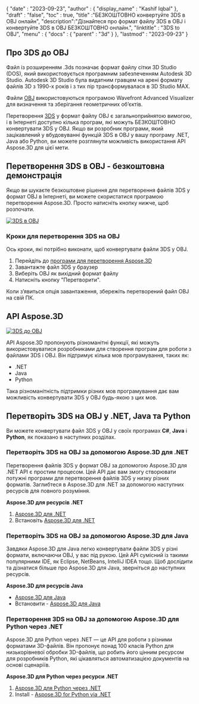 {
  "date" : "2023-09-23",
  "author" : {
    "display_name" : "Kashif Iqbal"
},
  "draft" : "false",
  "toc" : true,
  "title" :"БЕЗКОШТОВНО конвертуйте 3DS в OBJ онлайн",
  "description":"Дізнайтеся про формат файлу 3DS в OBJ і конвертуйте 3DS в OBJ БЕЗКОШТОВНО онлайн.",
  "linktitle" : "3DS to OBJ",
  "menu" : {
    "docs" : {
      "parent" : "3d"
}
},
  "lastmod" : "2023-09-23"
}

## Про 3DS до OBJ

Файл із розширенням .3ds позначає формат файлу сітки 3D Studio (DOS), який використовується програмним забезпеченням Autodesk 3D Studio. Autodesk 3D Studio була видатним гравцем на арені формату файлів 3D з 1990-х років і з тих пір трансформувалася в 3D Studio MAX.

Файли [OBJ](/uk/3d/obj/) використовуються програмою Wavefront Advanced Visualizer для визначення та зберігання геометричних об’єктів.

Перетворення [3DS](/uk/3d/3ds/) у формат файлу OBJ є загальноприйнятою вимогою, і в Інтернеті доступно кілька програм, які можуть БЕЗКОШТОВНО конвертувати 3DS у OBJ. Якщо ви розробник програми, який зацікавлений у вбудовуванні функцій 3DS в OBJ у вашу програму .NET, Java або Python, ви можете розглянути можливість використання API Aspose.3D для цієї мети.

## Перетворення 3DS в OBJ - безкоштовна демонстрація

Якщо ви шукаєте безкоштовне рішення для перетворення файлів 3DS у формат OBJ в Інтернеті, ви можете скористатися програмою перетворення Aspose.3D. Просто натисніть кнопку нижче, щоб розпочати.

[![3DS в OBJ](../3ds-to-obj.png)](https://products.aspose.app/3d/conversion/3ds-to-obj)

### Кроки для перетворення 3DS на OBJ

Ось кроки, які потрібно виконати, щоб конвертувати файли 3DS у OBJ.

1. Перейдіть до [програми для перетворення Aspose.3D](https://products.aspose.app/3d/conversion/3DS-to-obj)
1. Завантажте файл 3DS у браузер
1. Виберіть OBJ як вихідний формат файлу
1. Натисніть кнопку "Перетворити".

Коли з’явиться опція завантаження, збережіть перетворений файл OBJ на свій ПК.

## API Aspose.3D

[![3DS до OBJ](../try-aspose-3d.png)](https://products.aspose.com/3d/)

API Aspose.3D пропонують різноманітні функції, які можуть використовуватися розробниками для створення програм для роботи з файлами 3DS і OBJ. Він підтримує кілька мов програмування, таких як:

* .NET
* Java
* Python

Така різноманітність підтримки різних мов програмування дає вам можливість конвертувати 3DS у OBJ будь-якою з цих мов.

## Перетворіть 3DS на OBJ у .NET, Java та Python

Ви можете конвертувати файл 3DS у OBJ у своїх програмах **C#**, **Java** і **Python**, як показано в наступних розділах.

### Перетворіть 3DS на OBJ за допомогою Aspose.3D для .NET

Перетворення файлів 3DS у формат OBJ за допомогою Aspose.3D для .NET API є простим процесом. Цей API дає вам змогу створювати потужні програми для перетворення файлів 3DS у низку різних форматів. Заглибтеся в Aspose.3D для .NET за допомогою наступних ресурсів для повного розуміння.

**Aspose.3D для ресурсів .NET**

1. [Aspose.3D для .NET](https://products.aspose.com/3d/net/)
1. Встановіть [Aspose.3D для .NET](https://docs.aspose.com/3d/net/installation/)

### Перетворіть 3DS на OBJ за допомогою Aspose.3D для Java

Завдяки Aspose.3D для Java легко конвертувати файли 3DS у різні формати, включаючи OBJ, у вас під рукою. Цей API сумісний із такими популярними IDE, як Eclipse, NetBeans, IntelliJ IDEA тощо. Щоб дослідити та дізнатися більше про Aspose.3D для Java, зверніться до наступних ресурсів.

**Aspose.3D для ресурсів Java**

* [Aspose.3D для Java](https://products.aspose.com/3d/java/)
* Встановити - [Aspose.3D для Java](https://docs.aspose.com/3d/java/installation/)

### Перетворення 3DS на OBJ за допомогою Aspose.3D для Python через .NET

Aspose.3D для Python через .NET — це API для роботи з різними форматами 3D-файлів. Він пропонує понад 100 класів Python для низькорівневої обробки 3D-файлів, що робить його цінним ресурсом для розробників Python, які цікавляться автоматизацією документів на основі сценаріїв.

**Aspose.3D для Python через ресурси .NET**

1. [Aspose.3D для Python через .NET](https://products.aspose.com/3d/python-net/)
1. Install - [Aspose.3D for Python via .NET](https://releases.aspose.com/3d/python-net/)
